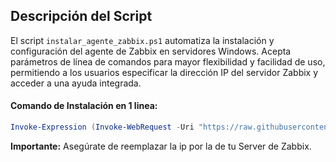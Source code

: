 ## Descripción del Script

El script `instalar_agente_zabbix.ps1` automatiza la instalación y configuración del agente de Zabbix en servidores Windows. Acepta parámetros de línea de comandos para mayor flexibilidad y facilidad de uso, permitiendo a los usuarios especificar la dirección IP del servidor Zabbix y acceder a una ayuda integrada.

#### Comando de Instalación en 1 linea:

```powershell
Invoke-Expression (Invoke-WebRequest -Uri "https://raw.githubusercontent.com/Baraghost/agente_zabbix_windows/refs/heads/main/instalar_agente_zabbix.ps1" -UseBasicParsing).Content -ServerIp "192.168.1.100"
```

**Importante:** Asegúrate de reemplazar la ip por la de tu Server de Zabbix.
